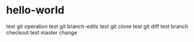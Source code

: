 # hello-world
test git operation
test git branch-edits
test git clone
test git diff
test branch checkout
test master change
